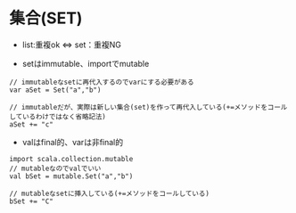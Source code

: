 # 集合(SET)
- list:重複ok ⇔ set：重複NG

- setはimmutable、importでmutable
```
// immutableなsetに再代入するのでvarにする必要がある
var aSet = Set("a","b")

// immutableだが、実際は新しい集合(set)を作って再代入している(+=メソッドをコールしているわけではなく省略記法)
aSet += "c"
```

- valはfinal的、varは非final的

```
import scala.collection.mutable
// mutableなのでvalでいい
val bSet = mutable.Set("a","b")

// mutableなsetに挿入している(+=メソッドをコールしている)
bSet += "C"
```
